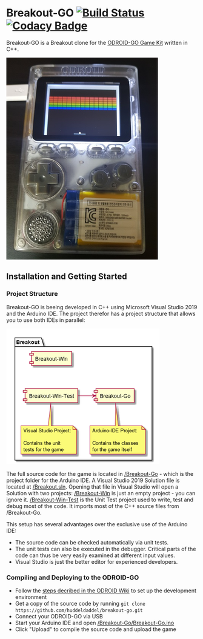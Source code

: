 # Breakout-GO [![Build Status](https://dev.azure.com/huddeldaddel/huddeldaddel/_apis/build/status/huddeldaddel.breakout-go?branchName=master)](https://dev.azure.com/huddeldaddel/huddeldaddel/_build/latest?definitionId=1&branchName=master) [![Codacy Badge](https://api.codacy.com/project/badge/Grade/75bf58cc8f6e48e0974966a4449d7374)](https://app.codacy.com/app/huddeldaddel/breakout-go?utm_source=github.com&utm_medium=referral&utm_content=huddeldaddel/breakout-go&utm_campaign=Badge_Grade_Dashboard)

Breakout-GO is a Breakout clone for the [ODROID-GO Game Kit](https://www.hardkernel.com/shop/odroid-go/) written in C++.

![Breakout-Go start screen](/Documentation/game-start.jpg "ODROID-GO running Breakout-Go")

## Installation and Getting Started

### Project Structure

Breakout-GO is beeing developed in C++ using Microsoft Visual Studio 2019 and the Arduino IDE. The project therefor has a project structure that allows you to use both IDEs in parallel:

![Picture of an ODROID-GO showing text](/Documentation/breakout-project-structure.png "ODROID-GO running a demo application")

The full source code for the game is located in [/Breakout-Go](https://github.com/huddeldaddel/breakout-go/tree/master/Breakout-Go) - which is the project folder for the Arduino IDE. A Visual Studio 2019 Solution file is located at [/Breakout.sln](https://github.com/huddeldaddel/breakout-go/blob/master/Breakout.sln). Opening that file in Visual Studio will open a Solution with two projects: [/Breakout-Win](https://github.com/huddeldaddel/breakout-go/tree/master/Breakout-Win) is just an empty project - you can ignore it. [/Breakout-Win-Test](https://github.com/huddeldaddel/breakout-go/tree/master/Breakout-Win-Test) is the Unit Test project used to write, test and debug most of the code. It imports most of the C++ source files from /Breakout-Go.

This setup has several advantages over the exclusive use of the Arduino IDE:

*   The source code can be checked automatically via unit tests.
*   The unit tests can also be executed in the debugger. Critical parts of the code can thus be very easily examined at different input values.
*   Visual Studio is just the better editor for experienced developers.

### Compiling and Deploying to the ODROID-GO

*   Follow the [steps decribed in the ODROID Wiki](https://wiki.odroid.com/odroid_go/arduino/01_arduino_setup) to set up the development environment 
*   Get a copy of the source code by running `git clone https://github.com/huddeldaddel/breakout-go.git`
*   Connect your ODROID-GO via USB
*   Start your Arduino IDE and open [/Breakout-Go/Breakout-Go.ino](https://github.com/huddeldaddel/breakout-go/blob/master/Breakout-Go/Breakout-Go.ino)
*   Click "Upload" to compile the source code and upload the game
